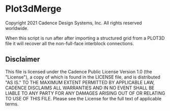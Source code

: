 Plot3dMerge
==========================================
Copyright 2021 Cadence Design Systems, Inc. All rights reserved worldwide.

When this script is run after after importing a structured grid from a PLOT3D file it will recover all the non-full-face interblock connections.


Disclaimer
----------
This file is licensed under the Cadence Public License Version 1.0 (the "License"), a copy of which is found in the LICENSE file, and is distributed "AS IS." 
TO THE MAXIMUM EXTENT PERMITTED BY APPLICABLE LAW, CADENCE DISCLAIMS ALL WARRANTIES AND IN NO EVENT SHALL BE LIABLE TO ANY PARTY FOR ANY DAMAGES ARISING OUT OF OR RELATING TO USE OF THIS FILE. 
Please see the License for the full text of applicable terms.
